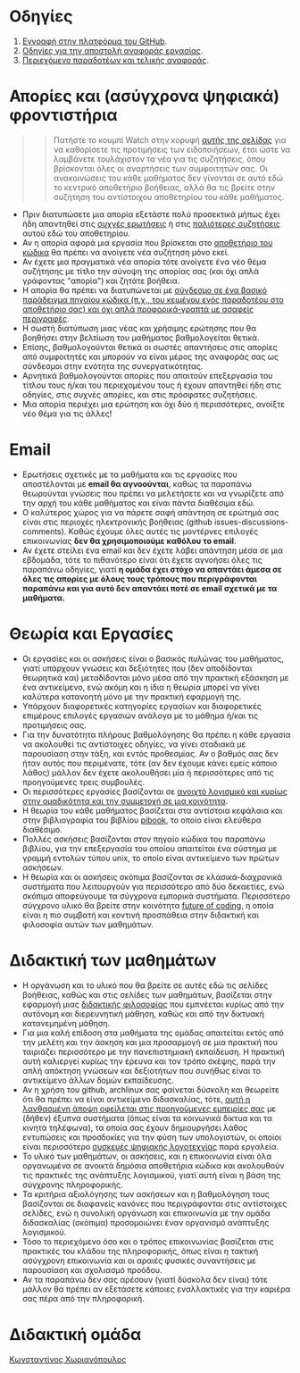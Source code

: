 # Οδηγίες

1. [Eγγραφή στην πλατφόρμα του GitHub](https://courses-ionio.github.io/help/register/).
2. [Οδηγίες για την αποστολή αναφοράς εργασίας](https://courses-ionio.github.io/help/guide/).
3. [Περιεχόμενο παραδοτέων και τελικής αναφοράς](https://courses-ionio.github.io/help/deliverables/).

# Απορίες και (ασύγχρονα ψηφιακά) φροντιστήρια 

>> Πατήστε το κουμπί Watch στην κορυφή [αυτής της σελίδας](https://github.com/courses-ionio/help) για να καθορίσετε τις προτιμήσεις των ειδοποιήσεων, έτσι ώστε να λαμβάνετε τουλάχιστον τα νέα για τις συζητήσεις, όπου βρίσκονται όλες οι αναρτήσεις των συμφοιτητών σας. Οι ανακοινώσεις του κάθε μαθήματος δεν γίνονται σε αυτό εδώ το κεντρικό αποθετήριο βοήθειας, αλλά θα τις βρείτε στην συζήτηση του αντίστοιχου αποθετηρίου του κάθε μαθήματος.
 
* Πριν διατυπώσετε μια απορία εξετάστε πολύ προσεκτικά μήπως έχει ήδη απαντηθεί στις [συχνές ερωτήσεις](faq/) ή στις [παλιότερες συζητήσεις](https://github.com/courses-ionio/help/discussions/categories/q-a) αυτού εδώ του αποθετηρίου.
* Αν η απορία αφορά μια εργασία που βρίσκεται στο [αποθετήριο του κώδικα](https://github.com/ioniodi/) θα πρέπει να ανοίγετε νέα συζήτηση μόνο εκεί.
* Αν έχετε μια πραγματικά νέα απορία τότε ανοίγετε ένα νέο θέμα συζήτησης με τίτλο την σύνοψη της απορίας σας (και όχι απλά γράφοντας "απορία") και ζητάτε βοήθεια.
* Η απορία θα πρέπει να διατυπώνεται με [σύνδεσμο σε ένα βασικό παράδειγμα πηγαίου κώδικα (π.χ., του κειμένου ενός παραδοτέου στο αποθετήριο σας) και όχι απλά προφορικά-γραπτά με ασαφείς περιγραφές](https://stackoverflow.com/help/mcve).
* Η σωστή διατύπωση μιας νέας και χρήσιμης ερώτησης που θα βοηθήσει στην βελτίωση του μαθήματος βαθμολογείται θετικά.
* Επίσης, βαθμολογούνται θετικά οι σωστές απαντήσεις στις απορίες από συμφοιτητές και μπορούν να είναι μέρος της αναφοράς σας ως σύνδεσμοι στην ενότητα της συνεργατικότητας.
* Αρνητικά βαθμολογούνται απορίες που απαιτούν επεξεργασία του τίτλου τους ή/και του περιεχομένου τους ή έχουν απαντηθεί ήδη στις οδηγίες, στις συχνές απορίες, και στις πρόσφατες συζητήσεις.
* Μια απορία περιέχει μια ερώτηση και όχι δύο ή περισσότερες, ανοίξτε νέο θέμα για τις άλλες!

# Email

* Ερωτήσεις σχετικές με τα μαθήματα και τις εργασίες που αποστέλονται με **email θα αγνοούνται**, καθώς τα παραπάνω θεωρούνται γνώσεις που πρέπει να μελετήσετε και να γνωρίζετε από την αρχή του κάθε μαθήματος και είναι πάντα διαθέσιμα εδώ. 
* O καλύτερος χώρος για να πάρετε σαφή απάντηση σε ερώτημά σας είναι στις περιοχές ηλεκτρονικής βοήθειας (github issues-discussions-comments). Καθώς έχουμε όλες αυτές τις μοντέρνες επιλογές επικοινωνίας **δεν θα χρησιμοποιούμε καθόλου το email**.
* Αν έχετε στείλει ένα email και δεν έχετε λάβει απάντηση μέσα σε μια εβδομάδα, τότε το πιθανότερο είναι ότι έχετε αγνοήσει όλες τις παραπάνω οδηγίες, γιατί **η ομάδα έχει στόχο να απαντάει άμεσα σε όλες τις απορίες με όλους τους τρόπους που περιγράφονται παραπάνω και για αυτό δεν απαντάει ποτέ σε email σχετικά με τα μαθήματα.**

# Θεωρία και Εργασίες

- Οι εργασίες και οι ασκήσεις είναι ο βασικός πυλώνας του μαθήματος, γιατί υπάρχουν γνώσεις και δεξιότητες που (δεν αποδίδονται θεωρητικά και) μεταδίδονται μόνο μέσα από την πρακτική εξάσκηση με ένα αντικείμενο, ενώ ακόμη και η ίδια η θεωρία μπορεί να γίνει καλύτερα κατανοητή μόνο με την πρακτική εφαρμογή της.
- Υπάρχουν διαφορετικές κατηγορίες εργασίων και διαφορετικές επιμέρους επιλογές εργασιών ανάλογα με το μάθημα ή/και τις προτιμήσεις σας.
- Για την δυνατότητα πλήρους βαθμολόγησης Θα πρέπει η κάθε εργασία να ακολουθεί τις αντίστοιχες οδηγίες, να γίνει σταδιακά με παρουσίαση στην τάξη, και εντός προθεσμίας. Αν ο βαθμός σας δεν ήταν αυτός που περιμένατε, τότε (αν δεν έχουμε κάνει εμείς κάποιο λάθος) μάλλον δεν έχετε ακολουθήσει μία ή περισσότερες από τις προηγούμενες τρεις συμβουλές.
- Οι περισσότερες εργασίες βασίζονται σε [ανοιχτό λογισμικό και κυρίως στην ομαδικότητα και την συμμετοχή σε μια κοινότητα](https://opensource.guide).
- Η θεωρία του κάθε μαθήματος βασίζεται στα αντίστοια κεφάλαια και στην βιβλιογραφία του βιβλίου [pibook](https://pibook.epidro.me), το οποίο είναι ελεύθερα διαθέσιμο.
- Πολλές ασκήσεις βασίζονται στον πηγαίο κώδικα του παραπάνω βιβλίου, για την επεξεργασία του οποίου απαιτείται ένα σύστημα με γραμμή εντολών τύπου unix, το οποίο είναι αντικείμενο των πρώτων ασκήσεων.
- Η θεωρία και οι ασκήσεις σκόπιμα βασίζονται σε κλασικά-διαχρονικά συστήματα που λειτουργούν για περισσότερο από δύο δεκαετίες, ενώ σκόπιμα αποφεύγουμε τα σύγχρονα εμπορικά συστήματα. Περισσότερο σύγχρονο υλικό θα βρείτε στην κοινότητα [future of coding](https://futureofcoding.org), η οποία είναι η πιο συμβατή και κοντινή προσπάθεια στην διδακτική και φιλοσοφία αυτών των μαθημάτων.

# Διδακτική των μαθημάτων

- Η οργάνωση και το υλικό που θα βρείτε σε αυτές εδώ τις σελίδες βοήθειας, καθώς και στις σελίδες των μαθημάτων, βασίζεται στην εφαρμογή μιας [διδακτικής φιλοσοφίας](https://courses-ionio.github.io/help/system/) που εμπνέεται κυρίως από την αυτόνομη και διερευνητική μάθηση, καθώς και από την δικτυακή κατανεμημένη μάθηση. 
- Για μια καλή επίδοση στα μαθήματα της ομάδας απαιτείται εκτός από την μελέτη και την άσκηση και μια προσαρμογή σε μια πρακτική που ταιριάζει περισσότερο με την πανεπιστημιακή εκπαίδευση. Η πρακτική αυτή καλιεργεί κυρίως την έρευνα και τον τρόπο σκέψης, παρά την απλή απόκτηση γνώσεων και δεξιοτήτων που συνήθως είναι το αντικείμενο άλλων δομών εκπαίδευσης. 
- Αν η χρήση του github, archlinux σας φαίνεται δύσκολη και θεωρείτε ότι θα πρέπει να είναι αντικείμενο διδασκαλίας, τότε, [αυτή η λανθασμένη άποψη οφείλεται στις προηγούμενες εμπειρίες σας](https://youtu.be/PF7EpEnglgk) με (δήθεν) έξυπνα συστήματα (όπως είναι τα κοινωνικά δίκτυα και τα κινητά τηλέφωνα), τα οποία σας έχουν δημιουργήσει λάθος εντυπώσεις και προσδοκίες για την φύση των υπολογιστών, οι οποίοι είναι περισσότερο [συσκευές ψηφιακής λογοτεχνίας](http://worrydream.com/EarlyHistoryOfSmalltalk/#smalltalkAndChildren) παρά εργαλεία.
- Το υλικό των μαθημάτων, οι ασκήσεις, και η επικοινωνία είναι όλα οργανωμένα σε ανοικτά δημόσια αποθετήρια κώδικα και ακολουθούν τις πρακτικές της ανάπτυξης λογισμικού, γιατί αυτή είναι η βάση της σύγχρονης πληροφορικής.
- Τα κριτήρια αξιολόγησης των ασκήσεων και η βαθμολόγηση τους βασίζονται σε διαφανείς κανόνες που περιγράφονται στις αντίστοιχες σελίδες, ενώ η συνολική οργάνωση και επικοινωνία με την ομάδα διδασκαλίας (σκόπιμα) προσομοιώνει έναν οργανισμό ανάπτυξης λογισμικού.
- Τόσο το περιεχόμενο όσο και ο τρόπος επικοινωνίας βασίζεται στις πρακτικές του κλάδου της πληροφορικής, όπως είναι η τακτική ασύγχρονη επικοινωνία και οι αραιές φυσικές συναντήσεις με παρουσίαση και σχολιασμό προόδου.
- Αν τα παραπάνω δεν σας αρέσουν (γιατί δύσκολα δεν είναι) τότε μάλλον θα πρέπει αν εξετάσετε κάποιες εναλλακτικές για την καριέρα σας πέρα από την πληροφορική.

# Διδακτική ομάδα
[Κωνσταντίνος Χωριανόπουλος](https://github.com/epidrome)
